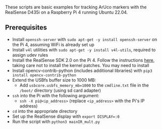 These scripts are basic examples for tracking ArUco markers with the RealSense D435i on a Raspberry Pi 4 running Ubuntu 22.04.

## Prerequisites
- Install `openssh-server` with `sudo apt-get -y install openssh-server` on the Pi 4, assuming WiFi is already set up
- Install `v4l` utilities with `sudo apt-get -y install v4l-utils`, required to assign udev rules
- Install the RealSense SDK 2.0 on the Pi 4. Follow the instructions [here](https://github.com/IntelRealSense/librealsense/blob/master/doc/installation.md), taking care not to install the kernel patches. You may need to install 
- Install opencv-contrib-python (includes additional libraries) with `pip3 install opencv-contrib-python`
- Extend the USBfs buffer size to 1000 MB:
    - Add `usbcore.usbfs_memory_mb=1000` to the `cmdline.txt` file in the `/boot/` directory (using sd card adapter)
- `ssh` into the Pi with the following argument:
    - `ssh -X pi@<ip_address>` (replace `<ip_address>` with the Pi's IP address)
- `cd` into the appropriate directory
- Set up the RealSense display with `export DISPLAY=:0`
- Run the script with `python3 mainIR_mult.py`